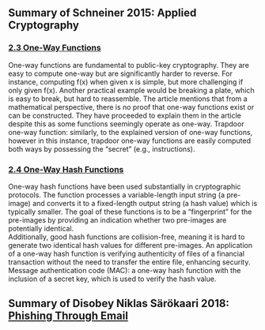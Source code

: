 ## Summary of Schneiner 2015: Applied Cryptography

### [2.3 One-Way Functions](https://learning.oreilly.com/library/view/applied-cryptography-protocols/9781119096726/10_chap02.html#chap02-sec003)

One-way functions are fundamental to public-key cryptography. They are easy to compute one-way but are significantly harder to reverse. For instance, computing f(x) when given x is simple, but more challenging if only given f(x). Another practical example would be breaking a plate, which is easy to break, but hard to reassemble. 
The article mentions that from a mathematical perspective, there is no proof that one-way functions exist or can be constructed. They have proceeded to explain them in the article despite this as some functions seemingly operate as one-way. 
Trapdoor one-way function: similarly, to the explained version of one-way functions, however in this instance, trapdoor one-way functions are easily computed both ways by possessing the “secret” (e.g., instructions).


### [2.4 One-Way Hash Functions](https://learning.oreilly.com/library/view/applied-cryptography-protocols/9781119096726/10_chap02.html#chap02-sec003)

One-way hash functions have been used substantially in cryptographic protocols. The function processes a variable-length input string (a pre-image) and converts it to a fixed-length output string (a hash value) which is typically smaller. The goal of these functions is to be a “fingerprint” for the pre-images by providing an indication whether two pre-images are potentially identical.  
Additionally, good hash functions are collision-free, meaning it is hard to generate two identical hash values for different pre-images.
An application of a one-way hash function is verifying authenticity of files of a financial transaction without the need to transfer the entire file, enhancing security. 
Message authentication code (MAC): a one-way hash function with the inclusion of a secret key, which is used to verify the hash value. 

##

## Summary of Disobey Niklas Särökaari 2018: [Phishing Through Email](https://www.youtube.com/watch?v=m9YFJGSHYtY)

